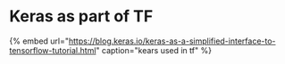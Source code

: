 # Keras as part of TF

{% embed url="https://blog.keras.io/keras-as-a-simplified-interface-to-tensorflow-tutorial.html" caption="kears used in tf" %}



